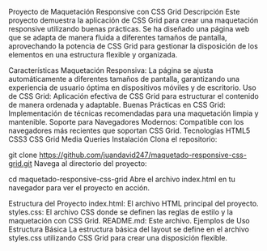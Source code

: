 Proyecto de Maquetación Responsive con CSS Grid
Descripción
Este proyecto demuestra la aplicación de CSS Grid para crear una maquetación responsive utilizando buenas prácticas. Se ha diseñado una página web que se adapta de manera fluida a diferentes tamaños de pantalla, aprovechando la potencia de CSS Grid para gestionar la disposición de los elementos en una estructura flexible y organizada.

Características
Maquetación Responsiva: La página se ajusta automáticamente a diferentes tamaños de pantalla, garantizando una experiencia de usuario óptima en dispositivos móviles y de escritorio.
Uso de CSS Grid: Aplicación efectiva de CSS Grid para estructurar el contenido de manera ordenada y adaptable.
Buenas Prácticas en CSS Grid: Implementación de técnicas recomendadas para una maquetación limpia y mantenible.
Soporte para Navegadores Modernos: Compatible con los navegadores más recientes que soportan CSS Grid.
Tecnologías
HTML5
CSS3
CSS Grid
Media Queries
Instalación
Clona el repositorio:

git clone https://github.com/juandavid247/maquetado-responsive-css-grid.git
Navega al directorio del proyecto:

cd maquetado-responsive-css-grid
Abre el archivo index.html en tu navegador para ver el proyecto en acción.

Estructura del Proyecto
index.html: El archivo HTML principal del proyecto.
styles.css: El archivo CSS donde se definen las reglas de estilo y la maquetación con CSS Grid.
README.md: Este archivo.
Ejemplos de Uso
Estructura Básica
La estructura básica del layout se define en el archivo styles.css utilizando CSS Grid para crear una disposición flexible.
